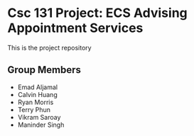# Csc 131 Project: ECS Advising Appointment Services

This is the project repository

## Group Members

* Emad Aljamal
* Calvin Huang
* Ryan Morris
* Terry Phun
* Vikram Saroay
* Maninder Singh